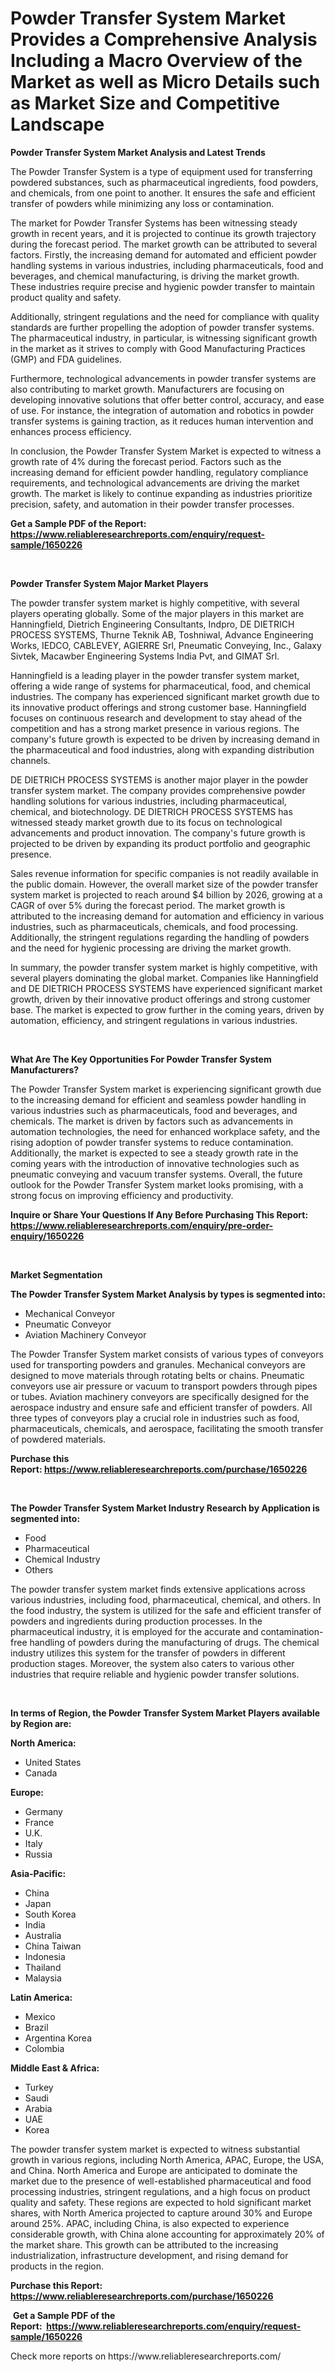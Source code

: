 <p><h1>Powder Transfer System Market Provides a Comprehensive Analysis Including a Macro Overview of the Market as well as Micro Details such as Market Size and Competitive Landscape</h1></p><p><strong>Powder Transfer System Market Analysis and Latest Trends</strong></p>
<p><p>The Powder Transfer System is a type of equipment used for transferring powdered substances, such as pharmaceutical ingredients, food powders, and chemicals, from one point to another. It ensures the safe and efficient transfer of powders while minimizing any loss or contamination.</p><p>The market for Powder Transfer Systems has been witnessing steady growth in recent years, and it is projected to continue its growth trajectory during the forecast period. The market growth can be attributed to several factors. Firstly, the increasing demand for automated and efficient powder handling systems in various industries, including pharmaceuticals, food and beverages, and chemical manufacturing, is driving the market growth. These industries require precise and hygienic powder transfer to maintain product quality and safety.</p><p>Additionally, stringent regulations and the need for compliance with quality standards are further propelling the adoption of powder transfer systems. The pharmaceutical industry, in particular, is witnessing significant growth in the market as it strives to comply with Good Manufacturing Practices (GMP) and FDA guidelines.</p><p>Furthermore, technological advancements in powder transfer systems are also contributing to market growth. Manufacturers are focusing on developing innovative solutions that offer better control, accuracy, and ease of use. For instance, the integration of automation and robotics in powder transfer systems is gaining traction, as it reduces human intervention and enhances process efficiency.</p><p>In conclusion, the Powder Transfer System Market is expected to witness a growth rate of 4% during the forecast period. Factors such as the increasing demand for efficient powder handling, regulatory compliance requirements, and technological advancements are driving the market growth. The market is likely to continue expanding as industries prioritize precision, safety, and automation in their powder transfer processes.</p></p>
<p><strong>Get a Sample PDF of the Report:&nbsp; <a href="https://www.reliableresearchreports.com/enquiry/request-sample/1650226">https://www.reliableresearchreports.com/enquiry/request-sample/1650226</a></strong></p>
<p>&nbsp;</p>
<p><strong>Powder Transfer System Major Market Players</strong></p>
<p><p>The powder transfer system market is highly competitive, with several players operating globally. Some of the major players in this market are Hanningfield, Dietrich Engineering Consultants, Indpro, DE DIETRICH PROCESS SYSTEMS, Thurne Teknik AB, Toshniwal, Advance Engineering Works, IEDCO, CABLEVEY, AGIERRE Srl, Pneumatic Conveying, Inc., Galaxy Sivtek, Macawber Engineering Systems India Pvt, and GIMAT Srl.</p><p>Hanningfield is a leading player in the powder transfer system market, offering a wide range of systems for pharmaceutical, food, and chemical industries. The company has experienced significant market growth due to its innovative product offerings and strong customer base. Hanningfield focuses on continuous research and development to stay ahead of the competition and has a strong market presence in various regions. The company's future growth is expected to be driven by increasing demand in the pharmaceutical and food industries, along with expanding distribution channels.</p><p>DE DIETRICH PROCESS SYSTEMS is another major player in the powder transfer system market. The company provides comprehensive powder handling solutions for various industries, including pharmaceutical, chemical, and biotechnology. DE DIETRICH PROCESS SYSTEMS has witnessed steady market growth due to its focus on technological advancements and product innovation. The company's future growth is projected to be driven by expanding its product portfolio and geographic presence.</p><p>Sales revenue information for specific companies is not readily available in the public domain. However, the overall market size of the powder transfer system market is projected to reach around $4 billion by 2026, growing at a CAGR of over 5% during the forecast period. The market growth is attributed to the increasing demand for automation and efficiency in various industries, such as pharmaceuticals, chemicals, and food processing. Additionally, the stringent regulations regarding the handling of powders and the need for hygienic processing are driving the market growth.</p><p>In summary, the powder transfer system market is highly competitive, with several players dominating the global market. Companies like Hanningfield and DE DIETRICH PROCESS SYSTEMS have experienced significant market growth, driven by their innovative product offerings and strong customer base. The market is expected to grow further in the coming years, driven by automation, efficiency, and stringent regulations in various industries.</p></p>
<p>&nbsp;</p>
<p><strong>What Are The Key Opportunities For Powder Transfer System Manufacturers?</strong></p>
<p><p>The Powder Transfer System market is experiencing significant growth due to the increasing demand for efficient and seamless powder handling in various industries such as pharmaceuticals, food and beverages, and chemicals. The market is driven by factors such as advancements in automation technologies, the need for enhanced workplace safety, and the rising adoption of powder transfer systems to reduce contamination. Additionally, the market is expected to see a steady growth rate in the coming years with the introduction of innovative technologies such as pneumatic conveying and vacuum transfer systems. Overall, the future outlook for the Powder Transfer System market looks promising, with a strong focus on improving efficiency and productivity.</p></p>
<p><strong>Inquire or Share Your Questions If Any Before Purchasing This Report: <a href="https://www.reliableresearchreports.com/enquiry/pre-order-enquiry/1650226">https://www.reliableresearchreports.com/enquiry/pre-order-enquiry/1650226</a></strong></p>
<p>&nbsp;</p>
<p><strong>Market Segmentation</strong></p>
<p><strong>The Powder Transfer System Market Analysis by types is segmented into:</strong></p>
<p><ul><li>Mechanical Conveyor</li><li>Pneumatic Conveyor</li><li>Aviation Machinery Conveyor</li></ul></p>
<p><p>The Powder Transfer System market consists of various types of conveyors used for transporting powders and granules. Mechanical conveyors are designed to move materials through rotating belts or chains. Pneumatic conveyors use air pressure or vacuum to transport powders through pipes or tubes. Aviation machinery conveyors are specifically designed for the aerospace industry and ensure safe and efficient transfer of powders. All three types of conveyors play a crucial role in industries such as food, pharmaceuticals, chemicals, and aerospace, facilitating the smooth transfer of powdered materials.</p></p>
<p><strong>Purchase this Report:&nbsp;<a href="https://www.reliableresearchreports.com/purchase/1650226">https://www.reliableresearchreports.com/purchase/1650226</a></strong></p>
<p>&nbsp;</p>
<p><strong>The Powder Transfer System Market Industry Research by Application is segmented into:</strong></p>
<p><ul><li>Food</li><li>Pharmaceutical</li><li>Chemical Industry</li><li>Others</li></ul></p>
<p><p>The powder transfer system market finds extensive applications across various industries, including food, pharmaceutical, chemical, and others. In the food industry, the system is utilized for the safe and efficient transfer of powders and ingredients during production processes. In the pharmaceutical industry, it is employed for the accurate and contamination-free handling of powders during the manufacturing of drugs. The chemical industry utilizes this system for the transfer of powders in different production stages. Moreover, the system also caters to various other industries that require reliable and hygienic powder transfer solutions.</p></p>
<p>&nbsp;</p>
<p><strong>In terms of Region, the Powder Transfer System Market Players available by Region are:</strong></p>
<p>
    <p> <strong> North America: </strong>
        <ul>
            <li>United States</li>
            <li>Canada</li>
        </ul>
        </p> 
    <p> <strong> Europe: </strong>
        <ul>
            <li>Germany</li>
            <li>France</li>
            <li>U.K.</li>
            <li>Italy</li>
            <li>Russia</li>
        </ul>
        </p> 
    <p> <strong> Asia-Pacific: </strong>
        <ul>
            <li>China</li>
            <li>Japan</li>
            <li>South Korea</li>
            <li>India</li>
            <li>Australia</li>
            <li>China Taiwan</li>
            <li>Indonesia</li>
            <li>Thailand</li>
            <li>Malaysia</li>
        </ul>
        </p> 
    <p> <strong> Latin America: </strong>
        <ul>
            <li>Mexico</li>
            <li>Brazil</li>
            <li>Argentina Korea</li>
            <li>Colombia</li>
        </ul>
        </p> 
    <p> <strong> Middle East & Africa: </strong>
        <ul>
            <li>Turkey</li>
            <li>Saudi</li>
            <li>Arabia</li>
            <li>UAE</li>
            <li>Korea</li>
        </ul>
    </p>
    </p>
<p><p>The powder transfer system market is expected to witness substantial growth in various regions, including North America, APAC, Europe, the USA, and China. North America and Europe are anticipated to dominate the market due to the presence of well-established pharmaceutical and food processing industries, stringent regulations, and a high focus on product quality and safety. These regions are expected to hold significant market shares, with North America projected to capture around 30% and Europe around 25%. APAC, including China, is also expected to experience considerable growth, with China alone accounting for approximately 20% of the market share. This growth can be attributed to the increasing industrialization, infrastructure development, and rising demand for products in the region.</p></p>
<p><strong>Purchase this Report: <a href="https://www.reliableresearchreports.com/purchase/1650226">https://www.reliableresearchreports.com/purchase/1650226</a></strong></p>
<p>&nbsp;<strong>Get a Sample PDF of the Report:&nbsp;&nbsp;<a href="https://www.reliableresearchreports.com/enquiry/request-sample/1650226">https://www.reliableresearchreports.com/enquiry/request-sample/1650226</a></strong></p>
<p><strong></strong></p>
<p>Check more reports on https://www.reliableresearchreports.com/</p>